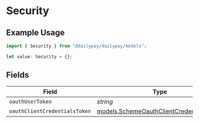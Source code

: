 # Security

## Example Usage

```typescript
import { Security } from "@dailypay/dailypay/models";

let value: Security = {};
```

## Fields

| Field                                                                                      | Type                                                                                       | Required                                                                                   | Description                                                                                |
| ------------------------------------------------------------------------------------------ | ------------------------------------------------------------------------------------------ | ------------------------------------------------------------------------------------------ | ------------------------------------------------------------------------------------------ |
| `oauthUserToken`                                                                           | *string*                                                                                   | :heavy_minus_sign:                                                                         | N/A                                                                                        |
| `oauthClientCredentialsToken`                                                              | [models.SchemeOauthClientCredentialsToken](../models/schemeoauthclientcredentialstoken.md) | :heavy_minus_sign:                                                                         | N/A                                                                                        |